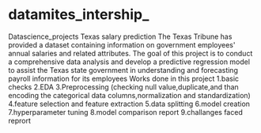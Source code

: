 # datamites_intership_
Datascience_projects
Texas salary prediction
The Texas Tribune has provided a dataset containing information on government employees' annual salaries and related attributes. The goal of this project is to conduct a comprehensive data analysis and develop a predictive regression model to assist the Texas state government in understanding and forecasting payroll information for its employees
Works done in this project
1.basic checks
2.EDA 
3.Preprocessing (checking null value,duplicate,and than encoding the categorical data columns,normalization and standardization)
4.feature selection and feature extraction
5.data splitting
6.model creation
7.hyperparameter tuning
8.model comparison report
9.challanges faced reprort
